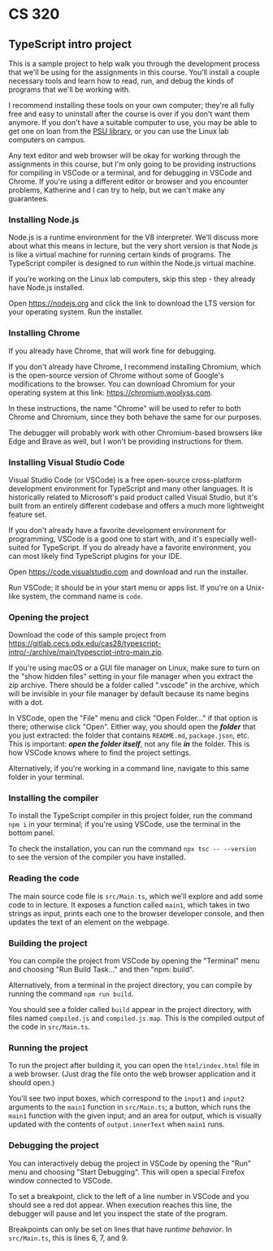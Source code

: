 # CS 320

## TypeScript intro project

This is a sample project to help walk you through the development process that we'll be using for the assignments in this course. You'll install a couple necessary tools and learn how to read, run, and debug the kinds of programs that we'll be working with.

I recommend installing these tools on your own computer; they're all fully free and easy to uninstall after the course is over if you don't want them anymore. If you don't have a suitable computer to use, you may be able to get one on loan from the [PSU library](https://library.pdx.edu/study-spaces-computers/equipment), or you can use the Linux lab computers on campus.

Any text editor and web browser will be okay for working through the assignments in this course, but I'm only going to be providing instructions for compiling in VSCode or a terminal, and for debugging in VSCode and Chrome. If you're using a different editor or browser and you encounter problems, Katherine and I can try to help, but we can't make any guarantees.

### Installing Node.js

Node.js is a runtime environment for the V8 interpreter. We'll discuss more about what this means in lecture, but the very short version is that Node.js is like a virtual machine for running certain kinds of programs. The TypeScript compiler is designed to run within the Node.js virtual machine.

If you're working on the Linux lab computers, skip this step - they already have Node.js installed.

Open <https://nodejs.org> and click the link to download the LTS version for your operating system. Run the installer.

### Installing Chrome

If you already have Chrome, that will work fine for debugging.

If you don't already have Chrome, I recommend installing Chromium, which is the open-source version of Chrome without some of Google's modifications to the browser. You can download Chromium for your operating system at this link: <https://chromium.woolyss.com>.

In these instructions, the name "Chrome" will be used to refer to both Chrome and Chromium, since they both behave the same for our purposes.

The debugger will probably work with other Chromium-based browsers like Edge and Brave as well, but I won't be providing instructions for them.

### Installing Visual Studio Code

Visual Studio Code (or VSCode) is a free open-source cross-platform development environment for TypeScript and many other languages. It is historically related to Microsoft's paid product called Visual Studio, but it's built from an entirely different codebase and offers a much more lightweight feature set.

If you don't already have a favorite development environment for programming, VSCode is a good one to start with, and it's especially well-suited for TypeScript. If you do already have a favorite environment, you can most likely find TypeScript plugins for your IDE.

Open <https://code.visualstudio.com> and download and run the installer.

Run VSCode; it should be in your start menu or apps list. If you're on a Unix-like system, the command name is `code`.

### Opening the project

Download the code of this sample project from <https://gitlab.cecs.pdx.edu/cas28/typescript-intro/-/archive/main/typescript-intro-main.zip>.

If you're using macOS or a GUI file manager on Linux, make sure to turn on the "show hidden files" setting in your file manager when you extract the zip archive. There should be a folder called ".vscode" in the archive, which will be invisible in your file manager by default because its name begins with a dot.

In VSCode, open the "File" menu and click "Open Folder..." if that option is there; otherwise click "Open". Either way, you should open the ***folder*** that you just extracted: the folder that contains `README.md`, `package.json`, etc. This is important: ***open the folder itself***, not any file ***in*** the folder. This is how VSCode knows where to find the project settings.

Alternatively, if you're working in a command line, navigate to this same folder in your terminal.

### Installing the compiler

To install the TypeScript compiler in this project folder, run the command `npm i` in your terminal; if you're using VSCode, use the terminal in the bottom panel.

To check the installation, you can run the command `npx tsc -- --version` to see the version of the compiler you have installed.

### Reading the code

The main source code file is `src/Main.ts`, which we'll explore and add some code to in lecture. It exposes a function called `main1`, which takes in two strings as input, prints each one to the browser developer console, and then updates the text of an element on the webpage.

### Building the project

You can compile the project from VSCode by opening the "Terminal" menu and choosing "Run Build Task..." and then "npm: build".

Alternatively, from a terminal in the project directory, you can compile by running the command `npm run build`.

You should see a folder called `build` appear in the project directory, with files named `compiled.js` and `compiled.js.map`. This is the compiled output of the code in `src/Main.ts`.

### Running the project

To run the project after building it, you can open the `html/index.html` file in a web browser. (Just drag the file onto the web browser application and it should open.)

You'll see two input boxes, which correspond to the `input1` and `input2` arguments to the `main1` function in `src/Main.ts`; a button, which runs the `main1` function with the given input; and an area for output, which is visually updated with the contents of `output.innerText` when `main1` runs.

### Debugging the project

You can interactively debug the project in VSCode by opening the "Run" menu and choosing "Start Debugging". This will open a special Firefox window connected to VSCode.

To set a breakpoint, click to the left of a line number in VSCode and you should see a red dot appear. When execution reaches this line, the debugger will pause and let you inspect the state of the program.

Breakpoints can only be set on lines that have *runtime behavior*. In `src/Main.ts`, this is lines 6, 7, and 9.

